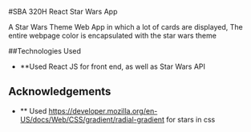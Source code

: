 #SBA 320H React Star Wars App

A Star Wars Theme Web App in which a lot of cards are displayed, The entire webpage color is encapsulated with the star wars theme

##Technologies Used
- **Used React JS for front end, as well as Star Wars API

## Acknowledgements
- ** Used https://developer.mozilla.org/en-US/docs/Web/CSS/gradient/radial-gradient for stars in css








